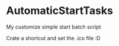 # AutomaticStartTasks
My customize simple start batch script

Crate a shortcut and set the .ico file :D
